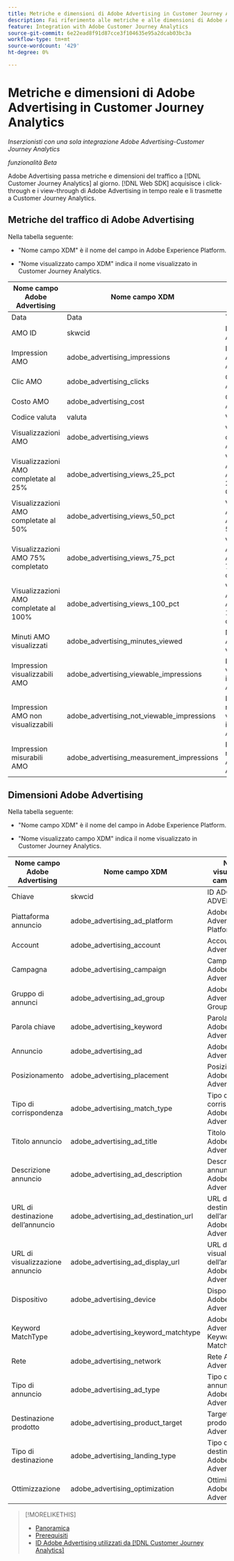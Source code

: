 ```yaml
---
title: Metriche e dimensioni di Adobe Advertising in Customer Journey Analytics
description: Fai riferimento alle metriche e alle dimensioni di Adobe Advertising disponibili in Customer Journey Analytics.
feature: Integration with Adobe Customer Journey Analytics
source-git-commit: 6e22ead8f91d87cce3f104635e95a2dcab03bc3a
workflow-type: tm+mt
source-wordcount: '429'
ht-degree: 0%

---
```


# Metriche e dimensioni di Adobe Advertising in Customer Journey Analytics

*Inserzionisti con una sola integrazione Adobe Advertising-Customer Journey Analytics*

*funzionalità Beta*

Adobe Advertising passa metriche e dimensioni del traffico a [!DNL Customer Journey Analytics] al giorno. [!DNL Web SDK] acquisisce i click-through e i view-through di Adobe Advertising in tempo reale e li trasmette a Customer Journey Analytics.

## Metriche del traffico di Adobe Advertising

<!-- Verify column names -->

Nella tabella seguente:

* &quot;Nome campo XDM&quot; è il nome del campo in Adobe Experience Platform.

* &quot;Nome visualizzato campo XDM&quot; indica il nome visualizzato in Customer Journey Analytics.

| Nome campo Adobe Advertising | Nome campo XDM | Nome visualizzato campo XDM | Source |
|------------------------------|----------------|------------------------|--------|
| Data | Data | Tutti | |
| AMO ID | skwcid | ID ADOBE ADVERTISING | Tutti |
| Impression AMO | adobe_advertising_impressions | Impression di Adobe Advertising | Tutti |
| Clic AMO | adobe_advertising_clicks | Clic su Adobe Advertising | Tutti |
| Costo AMO | adobe_advertising_cost | Costo Adobe Advertising | Tutti |
| Codice valuta | valuta | Valuta | Tutti |
| Visualizzazioni AMO | adobe_advertising_views | Visualizzazioni di Adobe Advertising | Ad Cloud DSP |
| Visualizzazioni AMO completate al 25% | adobe_advertising_views_25_pct | Visualizzazioni Adobe Advertising 25% Complete | Ad Cloud DSP |
| Visualizzazioni AMO completate al 50% | adobe_advertising_views_50_pct | Visualizzazioni Adobe Advertising 50% complete | Ad Cloud DSP |
| Visualizzazioni AMO 75% completato | adobe_advertising_views_75_pct | Visualizzazioni Adobe Advertising 75% completato | Ad Cloud DSP |
| Visualizzazioni AMO completate al 100% | adobe_advertising_views_100_pct | Visualizzazioni Adobe Advertising 100% complete | Ad Cloud DSP |
| Minuti AMO visualizzati | adobe_advertising_minutes_viewed | Minuti Adobe Advertising visualizzati | Ad Cloud DSP |
| Impression visualizzabili AMO | adobe_advertising_viewable_impressions | Impression visualizzabili in Adobe Advertising | Ad Cloud DSP |
| Impression AMO non visualizzabili | adobe_advertising_not_viewable_impressions | Impression non visualizzabili in Adobe Advertising | Ad Cloud DSP |
| Impression misurabili AMO | adobe_advertising_measurement_impressions | Impression misurabili di Adobe Advertising | Ad Cloud DSP |

<!--
| Adobe Advertising Landing Page Views | adobe_advertising_landing_page_views | Adobe Advertising Landing Page Views | Meta Only |
| Adobe Advertising App Events | adobe_advertising_app_events | Adobe Advertising App Events | Meta Only |
| Adobe Advertising Engagements | adobe_advertising_engagements | Adobe Advertising Engagements | Meta Only |
| Adobe Advertising Ad Platform Conversions | adobe_advertising_ad_platform_conversions | Adobe Advertising Ad Platform Conversions | Meta Only |
| Adobe Advertising App Installs | adobe_advertising_app_installs | Adobe Advertising App Installs | Meta Only |
| Adobe Advertising Ad Platform Conversion Value | adobe_advertising_ad_platform_conversion_value | Adobe Advertising Ad Platform Conversion Value | Meta Only |
| Adobe Advertising Ad Platform Leads | adobe_advertising_ad_platform_leads | Adobe Advertising Ad Platform Leads | Meta Only |
| Adobe Advertising Page Like | adobe_advertising_page_like | Adobe Advertising Page Like | Meta Only |
| Adobe Advertising Phone Calls | adobe_advertising_phone_calls | Adobe Advertising Phone Calls | Meta Only |
| Adobe Advertising Messages | adobe_advertising_messages | Adobe Advertising Messages | Meta Only |
-->

## Dimensioni Adobe Advertising

Nella tabella seguente:

* &quot;Nome campo XDM&quot; è il nome del campo in Adobe Experience Platform.

* &quot;Nome visualizzato campo XDM&quot; indica il nome visualizzato in Customer Journey Analytics.

| Nome campo Adobe Advertising | Nome campo XDM | Nome visualizzato campo XDM | Source |
|------------------------------|----------------|------------------------|--------|
| Chiave | skwcid | ID ADOBE ADVERTISING |
| Piattaforma annuncio | adobe_advertising_ad_platform | Adobe Advertising Ad Platform |
| Account | adobe_advertising_account | Account Adobe Advertising |
| Campagna | adobe_advertising_campaign | Campagna Adobe Advertising |
| Gruppo di annunci | adobe_advertising_ad_group | Adobe Advertising Ad Group |
| Parola chiave | adobe_advertising_keyword | Parola chiave Adobe Advertising |
| Annuncio | adobe_advertising_ad | Adobe Advertising Ad |
| Posizionamento | adobe_advertising_placement | Posizionamento Adobe Advertising |
| Tipo di corrispondenza | adobe_advertising_match_type | Tipo di corrispondenza Adobe Advertising |
| Titolo annuncio | adobe_advertising_ad_title | Titolo annuncio Adobe Advertising |
| Descrizione annuncio | adobe_advertising_ad_description | Descrizione annuncio Adobe Advertising |
| URL di destinazione dell’annuncio | adobe_advertising_ad_destination_url | URL di destinazione dell’annuncio Adobe Advertising |
| URL di visualizzazione annuncio | adobe_advertising_ad_display_url | URL di visualizzazione dell’annuncio Adobe Advertising |
| Dispositivo | adobe_advertising_device | Dispositivo Adobe Advertising |
| Keyword MatchType | adobe_advertising_keyword_matchtype | Adobe Advertising Keyword MatchType |
| Rete | adobe_advertising_network | Rete Adobe Advertising |
| Tipo di annuncio | adobe_advertising_ad_type | Tipo di annuncio Adobe Advertising |
| Destinazione prodotto | adobe_advertising_product_target | Target di prodotto Adobe Advertising |
| Tipo di destinazione | adobe_advertising_landing_type | Tipo di destinazione Adobe Advertising |
| Ottimizzazione | adobe_advertising_optimization | Ottimizzazione Adobe Advertising |

>[!MORELIKETHIS]
>
>* [Panoramica](overview.md)
>* [Prerequisiti](prerequisites.md)
>* [ID Adobe Advertising utilizzati da [!DNL Customer Journey Analytics]](ids.md)
